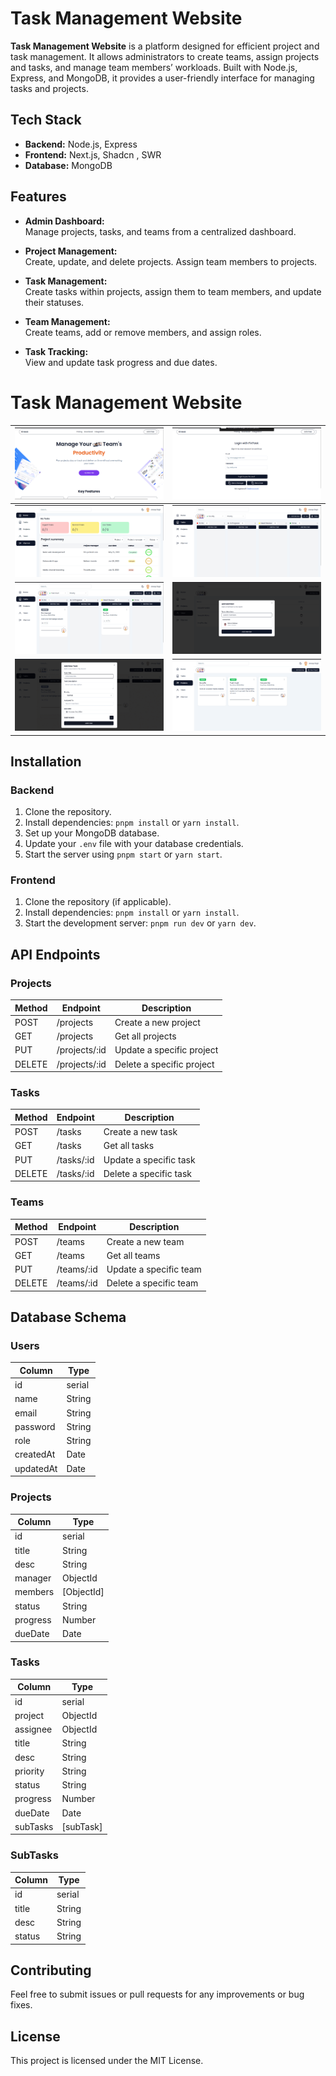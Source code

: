 # Task Management Website

**Task Management Website** is a platform designed for efficient project and task management. It allows administrators to create teams, assign projects and tasks, and manage team members’ workloads. Built with Node.js, Express, and MongoDB, it provides a user-friendly interface for managing tasks and projects.

## Tech Stack

- **Backend:** Node.js, Express
- **Frontend:** Next.js, Shadcn , SWR
- **Database:** MongoDB

## Features

- **Admin Dashboard:**  
  Manage projects, tasks, and teams from a centralized dashboard.

- **Project Management:**  
  Create, update, and delete projects. Assign team members to projects.

- **Task Management:**  
  Create tasks within projects, assign them to team members, and update their statuses.

- **Team Management:**  
  Create teams, add or remove members, and assign roles.

- **Task Tracking:**  
  View and update task progress and due dates.

# Task Management Website

| ![Demo 1](./public/demo1.png) | ![Demo 2](./public/demo2.png) |
|--------------------------------|--------------------------------|
| ![Demo 3](./public/demo3.png) | ![Demo 4](./public/demo4.png) |
| ![Demo 5](./public/demo5.png) | ![Demo 6](./public/demo6.png) |
| ![Demo 7](./public/demo7.png) | ![Demo 8](./public/demo8.png) |

## Installation

### Backend

1. Clone the repository.
2. Install dependencies: `pnpm install` or `yarn install`.
3. Set up your MongoDB database.
4. Update your `.env` file with your database credentials.
5. Start the server using `pnpm start` or `yarn start`.

### Frontend

1. Clone the repository (if applicable).
2. Install dependencies: `pnpm install` or `yarn install`.
3. Start the development server: `pnpm run dev` or `yarn dev`.

## API Endpoints

### Projects

| Method | Endpoint        | Description                     |
| ------ | ----------------| --------------------------------|
| POST   | /projects       | Create a new project           |
| GET    | /projects       | Get all projects               |
| PUT    | /projects/:id   | Update a specific project      |
| DELETE | /projects/:id   | Delete a specific project      |

### Tasks

| Method | Endpoint        | Description                     |
| ------ | ----------------| --------------------------------|
| POST   | /tasks          | Create a new task              |
| GET    | /tasks          | Get all tasks                  |
| PUT    | /tasks/:id      | Update a specific task         |
| DELETE | /tasks/:id      | Delete a specific task         |

### Teams

| Method | Endpoint        | Description                     |
| ------ | ----------------| --------------------------------|
| POST   | /teams          | Create a new team              |
| GET    | /teams          | Get all teams                  |
| PUT    | /teams/:id      | Update a specific team         |
| DELETE | /teams/:id      | Delete a specific team         |

## Database Schema

### Users

| Column    | Type      |
| --------- | --------- |
| id        | serial    |
| name      | String    |
| email     | String    |
| password  | String    |
| role      | String    |
| createdAt | Date      |
| updatedAt | Date      |

### Projects

| Column    | Type      |
| --------- | --------- |
| id        | serial    |
| title     | String    |
| desc      | String    |
| manager   | ObjectId  |
| members   | [ObjectId]|
| status    | String    |
| progress   | Number    |
| dueDate   | Date      |

### Tasks

| Column    | Type      |
| --------- | --------- |
| id        | serial    |
| project   | ObjectId  |
| assignee  | ObjectId  |
| title     | String    |
| desc      | String    |
| priority  | String    |
| status    | String    |
| progress  | Number    |
| dueDate   | Date      |
| subTasks  | [subTask] |

### SubTasks

| Column    | Type      |
| --------- | --------- |
| id        | serial    |
| title     | String    |
| desc      | String    |
| status    | String    |



## Contributing

Feel free to submit issues or pull requests for any improvements or bug fixes.

## License

This project is licensed under the MIT License.
